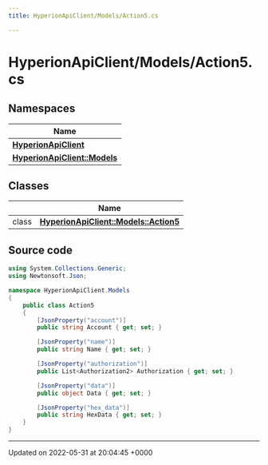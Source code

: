 ```yaml
---
title: HyperionApiClient/Models/Action5.cs

---
```


# HyperionApiClient/Models/Action5.cs



## Namespaces

| Name           |
| -------------- |
| **[HyperionApiClient](/Namespaces/namespace_hyperion_api_client.md)**  |
| **[HyperionApiClient::Models](/Namespaces/namespace_hyperion_api_client_1_1_models.md)**  |

## Classes

|                | Name           |
| -------------- | -------------- |
| class | **[HyperionApiClient::Models::Action5](/Classes/class_hyperion_api_client_1_1_models_1_1_action5.md)**  |




## Source code

```csharp
using System.Collections.Generic;
using Newtonsoft.Json;

namespace HyperionApiClient.Models
{
    public class Action5
    {
        [JsonProperty("account")]
        public string Account { get; set; }

        [JsonProperty("name")]
        public string Name { get; set; }

        [JsonProperty("authorization")]
        public List<Authorization2> Authorization { get; set; }

        [JsonProperty("data")]
        public object Data { get; set; }

        [JsonProperty("hex_data")]
        public string HexData { get; set; }
    }
}
```


-------------------------------

Updated on 2022-05-31 at 20:04:45 +0000
